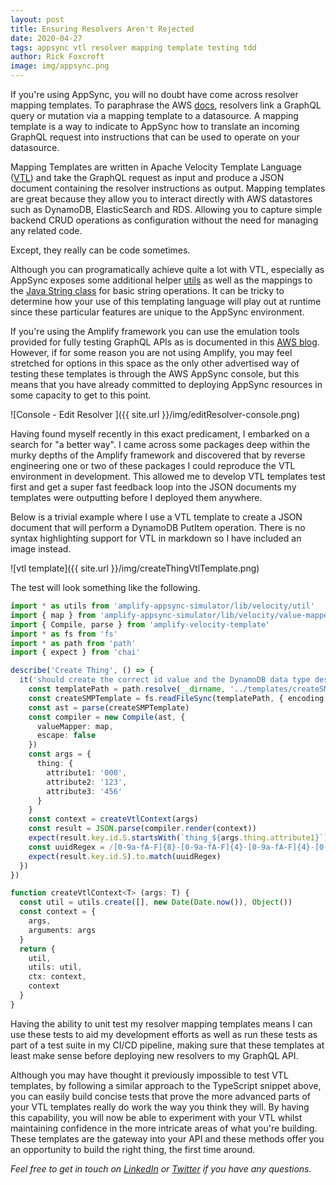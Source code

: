 ```yaml
---
layout: post
title: Ensuring Resolvers Aren't Rejected
date: 2020-04-27
tags: appsync vtl resolver mapping template testing tdd
author: Rick Foxcroft
image: img/appsync.png
---
```


If you're using AppSync, you will no doubt have come across resolver mapping templates. To paraphrase the AWS [docs](https://docs.aws.amazon.com/appsync/latest/devguide/resolver-mapping-template-reference-overview.html), resolvers link a GraphQL query or mutation via a mapping template to a datasource. A mapping template is a way to indicate to AppSync how to translate an incoming GraphQL request into instructions that can be used to operate on your datasource.

Mapping Templates are written in Apache Velocity Template Language ([VTL](https://velocity.apache.org/engine/1.7/user-guide.html)) and take the GraphQL request as input and produce a JSON document containing the resolver instructions as output. Mapping templates are great because they allow you to interact directly with AWS datastores such as DynamoDB, ElasticSearch and RDS. Allowing you to capture simple backend CRUD operations as configuration without the need for managing any related code.

Except, they really can be code sometimes.

Although you can programatically achieve quite a lot with VTL, especially as AppSync exposes some additional helper [utils](https://docs.aws.amazon.com/appsync/latest/devguide/resolver-util-reference.html) as well as the mappings to the [Java String class](https://docs.aws.amazon.com/appsync/latest/devguide/resolver-mapping-template-reference-programming-guide.html#strings) for basic string operations. It can be tricky to determine how your use of this templating language will play out at runtime since these particular features are unique to the AppSync environment.

If you're using the Amplify framework you can use the emulation tools provided for fully testing GraphQL APIs as is documented in this [AWS blog](https://aws.amazon.com/blogs/aws/new-local-mocking-and-testing-with-the-amplify-cli/). However, if for some reason you are not using Amplify, you may feel stretched for options in this space as the only other advertised way of testing these templates is through the AWS AppSync console, but this means that you have already committed to deploying AppSync resources in some capacity to get to this point.

![Console - Edit Resolver ]({{ site.url }}/img/editResolver-console.png)

Having found myself recently in this exact predicament, I embarked on a search for "a better way". I came across some packages deep within the murky depths of the Amplify framework and discovered that by reverse engineering one or two of these packages I could reproduce the VTL environment in development. This allowed me to develop VTL templates test first and get a super fast feedback loop into the JSON documents my templates were outputting before I deployed them anywhere.

Below is a trivial example where I use a VTL template to create a JSON document that will perform a DynamoDB PutItem operation. There is no syntax highlighting support for VTL in markdown so I have included an image instead.

![vtl template]({{ site.url }}/img/createThingVtlTemplate.png)

The test will look something like the following.

```typescript
import * as utils from 'amplify-appsync-simulator/lib/velocity/util'
import { map } from 'amplify-appsync-simulator/lib/velocity/value-mapper/mapper'
import { Compile, parse } from 'amplify-velocity-template'
import * as fs from 'fs'
import * as path from 'path'
import { expect } from 'chai'

describe('Create Thing', () => {
  it('should create the correct id value and the DynamoDB data type descriptor object ', () => {
    const templatePath = path.resolve(__dirname, '../templates/createSMP-request.vtl')
    const createSMPTemplate = fs.readFileSync(templatePath, { encoding: 'utf8' })
    const ast = parse(createSMPTemplate)
    const compiler = new Compile(ast, {
      valueMapper: map,
      escape: false
    })
    const args = {
      thing: {
        attribute1: '000',
        attribute2: '123',
        attribute3: '456'
      }
    }
    const context = createVtlContext(args)
    const result = JSON.parse(compiler.render(context))
    expect(result.key.id.S.startsWith(`thing_${args.thing.attribute1}`)).to.be.true
    const uuidRegex = /[0-9a-fA-F]{8}-[0-9a-fA-F]{4}-[0-9a-fA-F]{4}-[0-9a-fA-F]{4}-[0-9a-fA-F]{12}/
    expect(result.key.id.S).to.match(uuidRegex)
  })
})

function createVtlContext<T> (args: T) {
  const util = utils.create([], new Date(Date.now()), Object())
  const context = {
    args,
    arguments: args
  }
  return {
    util,
    utils: util,
    ctx: context,
    context
  }
}
```

Having the ability to unit test my resolver mapping templates means I can use these tests to aid my development efforts as well as run these tests as part of a test suite in my CI/CD pipeline, making sure that these templates at least make sense before deploying new resolvers to my GraphQL API.

Although you may have thought it previously impossible to test VTL templates, by following a similar approach to the TypeScript snippet above, you can easily build concise tests that prove the more advanced parts of your VTL templates really do work the way you think they will. By having this capability, you will now be able to experiment with your VTL whilst maintaining confidence in the more intricate areas of what you're building. These templates are the gateway into your API and these methods offer you an opportunity to build the right thing, the first time around.

_Feel free to get in touch on [LinkedIn](https://www.linkedin.com/company/mechanical-rock/) or [Twitter](https://twitter.com/mechanicalrock_) if you have any questions._
